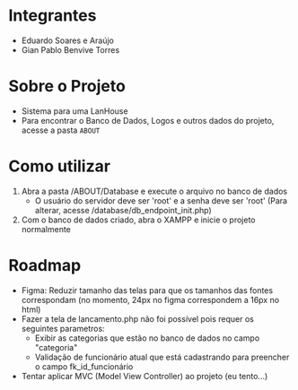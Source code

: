 # Integrantes

-   Eduardo Soares e Araújo
-   Gian Pablo Benvive Torres

# Sobre o Projeto

-   Sistema para uma LanHouse
-   Para encontrar o Banco de Dados, Logos e outros dados do projeto, acesse a pasta `ABOUT`

# Como utilizar

1. Abra a pasta /ABOUT/Database e execute o arquivo no banco de dados
    - O usuário do servidor deve ser 'root' e a senha deve ser 'root' (Para alterar, acesse /database/db_endpoint_init.php)
2. Com o banco de dados criado, abra o XAMPP e inicie o projeto normalmente

# Roadmap

-   Figma: Reduzir tamanho das telas para que os tamanhos das fontes correspondam (no momento, 24px no figma correspondem a 16px no html)
-   Fazer a tela de lancamento.php não foi possível pois requer os seguintes parametros:
    -   Exibir as categorias que estão no banco de dados no campo "categoria"
    -   Validação de funcionário atual que está cadastrando para preencher o campo fk_id_funcionário
-   Tentar aplicar MVC (Model View Controller) ao projeto (eu tento...)
